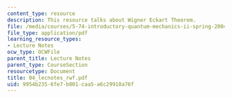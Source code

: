 ```yaml
---
content_type: resource
description: This resource talks about Wigner Eckart Theorem.
file: /media/courses/5-74-introductory-quantum-mechanics-ii-spring-2004/9954b2356fe7b001caa5a6c29918a76f_04_lecnotes_rwf.pdf
file_type: application/pdf
learning_resource_types:
- Lecture Notes
ocw_type: OCWFile
parent_title: Lecture Notes
parent_type: CourseSection
resourcetype: Document
title: 04_lecnotes_rwf.pdf
uid: 9954b235-6fe7-b001-caa5-a6c29918a76f
---
```


